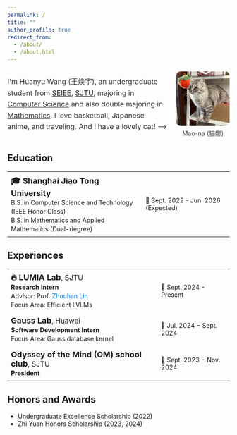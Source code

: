 ```yaml
---
permalink: /
title: ""
author_profile: true
redirect_from: 
  - /about/
  - /about.html
---
```


<div class="profile-container" style="display: flex; align-items: center; justify-content: space-between; gap: 20px; width: 100%; margin: auto;">
    <div class="profile-text" style="flex: 3; font-size: 16px; line-height: 1.6; color: #333;">
        <p>
          I'm Huanyu Wang (王焕宇), an undergraduate student from <a href="https://www.seiee.sjtu.edu.cn/" target="_blank">SEIEE</a>, <a href="https://www.sjtu.edu.cn/" target="_blank">SJTU</a>, majoring in <span style="text-decoration: underline;">Computer Science</span> and also double majoring in <span style="text-decoration: underline;">Mathematics</span>. I love basketball, Japanese anime, and traveling. And I have a lovely cat! -->
        </p>
    </div>
    <div class="profile-image" style="flex: 1; display: flex; flex-direction: column; justify-content: center; align-items: center;">
        <img src="/images/cat.jpg" alt="Cat" style="max-width: 100%; height: auto; border-radius: 10px; object-fit: contain;">
        <figcaption style="margin-top: 6px; font-size: 14px; color: #444; text-align: center;">Mao-na (猫娜)</figcaption>
    </div>
</div>

## Education

<table>
  <tr>
    <td style="font-size:16px; padding: 8px;">
      <strong><span style="font-size:18px;">🎓 Shanghai Jiao Tong University</span></strong><br>
      <span style="font-size:14px;">B.S. in Computer Science and Technology (IEEE Honor Class)</span><br>
      <span style="font-size:14px;">B.S. in Mathematics and Applied Mathematics (Dual-degree)</span>
    </td>
    <td style="text-align:left; font-size:14px; padding: 8px;">📅 Sept. 2022 – Jun. 2026 (Expected)</td>
  </tr>
</table>

## Experiences

<table>
<!--   <tr>
    <td style="font-size:16px; padding: 8px;">
      <strong><span style="font-size:18px;">🔥 InfiniAI Lab</span></strong>, CMU<br>
      <strong><span style="font-size:14px;">Research Intern</span></strong><br>
      <span style="font-size:14px;">Advisor: Prof. <a href="https://www.andrew.cmu.edu/user/beidic/" target="_blank" style="text-decoration: none; color: #0073e6;">Beidi Chen</a></span><br>
      <span style="font-size:14px;">Focus Area: MLsys</span>
    </td>
    <td style="text-align:left; font-size:14px; padding: 8px;">📅 Mar. 2025 - Present</td>
  </tr> -->
  <tr>
    <td style="font-size:16px; padding: 8px;">
      <strong><span style="font-size:18px;">🔥 LUMIA Lab</span></strong>, SJTU<br>
      <strong><span style="font-size:14px;">Research Intern</span></strong><br>
      <span style="font-size:14px;">Advisor: Prof. <a href="https://hantek.github.io/" target="_blank" style="text-decoration: none; color: #0073e6;">Zhouhan Lin</a></span><br>
      <span style="font-size:14px;">Focus Area: Efficient LVLMs</span>
    </td>
    <td style="text-align:left; font-size:14px; padding: 8px;">📅 Sept. 2024 - Present</td>
  </tr>
  <tr>
    <td style="font-size:16px; padding: 8px;">
      <strong><span style="font-size:18px;">Gauss Lab</span></strong>, Huawei<br>
      <strong><span style="font-size:14px;">Software Development Intern</span></strong><br>
      <span style="font-size:14px;">Focus Area: Gauss database kernel</span>
    </td>
    <td style="text-align:left; font-size:14px; padding: 8px;">📅 Jul. 2024 - Sept. 2024</td>
  </tr>
  <tr>
    <td style="font-size:16px; padding: 8px;">
      <strong><span style="font-size:18px;">Odyssey of the Mind (OM) school club</span></strong>, SJTU<br>
      <strong><span style="font-size:14px;">President</span></strong>
    </td>
    <td style="text-align:left; font-size:14px; padding: 8px;">📅 Sept. 2023 - Nov. 2024</td>
  </tr>
</table>

## Honors and Awards
- Undergraduate Excellence Scholarship (2022)
- Zhi Yuan Honors Scholarship (2023, 2024)
